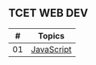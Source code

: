 ## TCET WEB DEV 


| #     |                                                                       Topics                                                                        |
| ----- | :-------------------------------------------------------------------------------------------------------------------------------------------------: |
| 01    |                                                             [JavaScript](./JS/JS.md)                                                              |
